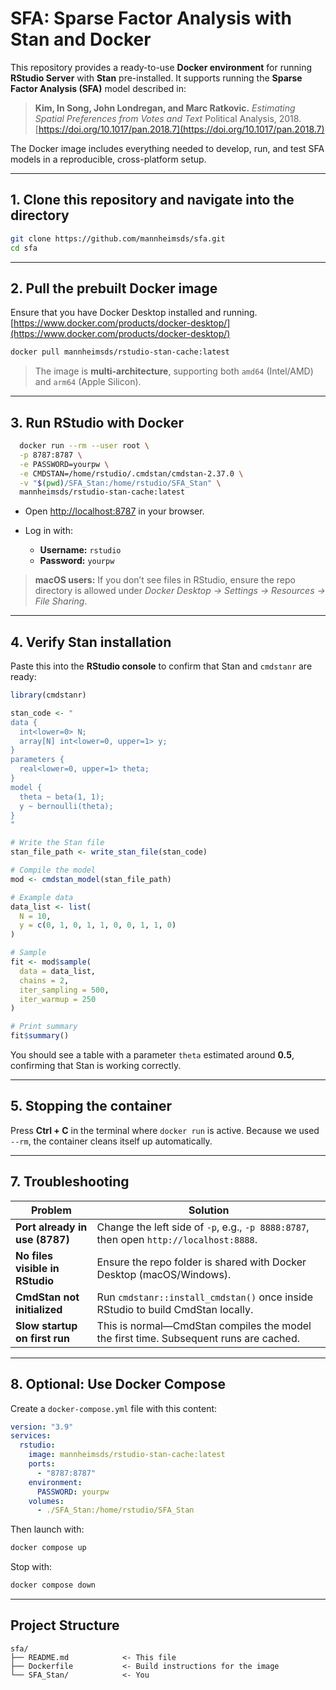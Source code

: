 # SFA: Sparse Factor Analysis with Stan and Docker

This repository provides a ready-to-use **Docker environment** for running **RStudio Server** with **Stan** pre-installed.
It supports running the **Sparse Factor Analysis (SFA)** model described in:

> **Kim, In Song, John Londregan, and Marc Ratkovic.**
> *Estimating Spatial Preferences from Votes and Text*
> Political Analysis, 2018. [https://doi.org/10.1017/pan.2018.7](https://doi.org/10.1017/pan.2018.7)

The Docker image includes everything needed to develop, run, and test SFA models in a reproducible, cross-platform setup.

---

## 1. Clone this repository and navigate into the directory

```bash
git clone https://github.com/mannheimsds/sfa.git
cd sfa
```


---

## 2. Pull the prebuilt Docker image

Ensure that you have Docker Desktop installed and running. [https://www.docker.com/products/docker-desktop/](https://www.docker.com/products/docker-desktop/)

```bash
docker pull mannheimsds/rstudio-stan-cache:latest
```

> The image is **multi-architecture**, supporting both `amd64` (Intel/AMD) and `arm64` (Apple Silicon).

---

## 3. Run RStudio with Docker

```bash
  docker run --rm --user root \
  -p 8787:8787 \
  -e PASSWORD=yourpw \
  -e CMDSTAN=/home/rstudio/.cmdstan/cmdstan-2.37.0 \
  -v "$(pwd)/SFA_Stan:/home/rstudio/SFA_Stan" \
  mannheimsds/rstudio-stan-cache:latest
```

* Open [http://localhost:8787](http://localhost:8787) in your browser.
* Log in with:

  * **Username:** `rstudio`
  * **Password:** `yourpw`

> **macOS users:** If you don’t see files in RStudio, ensure the repo directory is allowed under
> *Docker Desktop → Settings → Resources → File Sharing*.

---

## 4. Verify Stan installation

Paste this into the **RStudio console** to confirm that Stan and `cmdstanr` are ready:

```r
library(cmdstanr)

stan_code <- "
data {
  int<lower=0> N;
  array[N] int<lower=0, upper=1> y;
}
parameters {
  real<lower=0, upper=1> theta;
}
model {
  theta ~ beta(1, 1);
  y ~ bernoulli(theta);
}
"

# Write the Stan file
stan_file_path <- write_stan_file(stan_code)

# Compile the model
mod <- cmdstan_model(stan_file_path)

# Example data
data_list <- list(
  N = 10,
  y = c(0, 1, 0, 1, 1, 0, 0, 1, 1, 0)
)

# Sample
fit <- mod$sample(
  data = data_list,
  chains = 2,
  iter_sampling = 500,
  iter_warmup = 250
)

# Print summary
fit$summary()
```

You should see a table with a parameter `theta` estimated around **0.5**, confirming that Stan is working correctly.

---

## 5. Stopping the container

Press **Ctrl + C** in the terminal where `docker run` is active.
Because we used `--rm`, the container cleans itself up automatically.

---

## 7. Troubleshooting

| Problem                         | Solution                                                                               |
| ------------------------------- | -------------------------------------------------------------------------------------- |
| **Port already in use (8787)**  | Change the left side of `-p`, e.g., `-p 8888:8787`, then open `http://localhost:8888`. |
| **No files visible in RStudio** | Ensure the repo folder is shared with Docker Desktop (macOS/Windows).                  |
| **CmdStan not initialized**     | Run `cmdstanr::install_cmdstan()` once inside RStudio to build CmdStan locally.        |
| **Slow startup on first run**   | This is normal—CmdStan compiles the model the first time. Subsequent runs are cached.  |

---

## 8. Optional: Use Docker Compose

Create a `docker-compose.yml` file with this content:

```yaml
version: "3.9"
services:
  rstudio:
    image: mannheimsds/rstudio-stan-cache:latest
    ports:
      - "8787:8787"
    environment:
      PASSWORD: yourpw
    volumes:
      - ./SFA_Stan:/home/rstudio/SFA_Stan
```

Then launch with:

```bash
docker compose up
```

Stop with:

```bash
docker compose down
```

---

## Project Structure

```
sfa/
├── README.md            <- This file
├── Dockerfile           <- Build instructions for the image
└── SFA_Stan/            <- You
```
